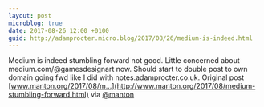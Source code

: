 ```yaml
---
layout: post
microblog: true
date: 2017-08-26 12:00 +0100
guid: http://adamprocter.micro.blog/2017/08/26/medium-is-indeed.html
---
```

Medium is indeed stumbling forward not good. Little concerned about medium.com/@gamesdesignart now. Should start to double post to own domain going fwd like I did with notes.adamprocter.co.uk. Original post [www.manton.org/2017/08/m...](http://www.manton.org/2017/08/medium-stumbling-forward.html) via [@manton](https://micro.blog/manton)
